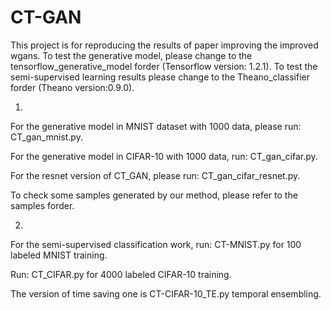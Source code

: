 # CT-GAN
This project is for reproducing the results of paper improving the improved wgans.
To test the generative model, please change to the tensorflow_generative_model forder (Tensorflow version: 1.2.1). To test the semi-supervised learning results please change to the Theano_classifier forder (Theano version:0.9.0).

1.
For the generative model in MNIST dataset with 1000 data, please run: 
CT_gan_mnist.py. 

For the generative model in CIFAR-10 with 1000 data, run: 
CT_gan_cifar.py. 

For the resnet version of CT_GAN, please run:
CT_gan_cifar_resnet.py.

To check some samples generated by our method, please refer to the samples forder.


2.
For the semi-supervised classification work, run: 
CT-MNIST.py 
for 100 labeled MNIST training. 

Run: CT_CIFAR.py 
for 4000 labeled CIFAR-10 training. 

The version of time saving one is 
CT-CIFAR-10_TE.py 
temporal ensembling.

